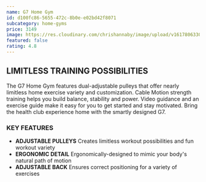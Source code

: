 ```yaml
---
name: G7 Home Gym
id: d100fc86-5655-472c-8b0e-e02bd42f8071
subcategory: home-gyms
price: 3149
image: https://res.cloudinary.com/chrishannaby/image/upload/v1617806330/lifefitness/G7-HomeGym-M_1_cu0esw.jpg
featured: false
rating: 4.8
---
```


## LIMITLESS TRAINING POSSIBILITIES

The G7 Home Gym features dual-adjustable pulleys that offer nearly limitless home exercise variety and customization. Cable Motion strength training helps you build balance, stability and power. Video guidance and an exercise guide make it easy for you to get started and stay motivated. Bring the health club experience home with the smartly designed G7.

### KEY FEATURES

- **ADJUSTABLE PULLEYS**
  Creates limitless workout possibilities and fun workout variety
- **ERGONOMIC DETAIL**
  Ergonomically-designed to mimic your body's natural path of motion
- **ADJUSTABLE BACK**
  Ensures correct positioning for a variety of exercises
